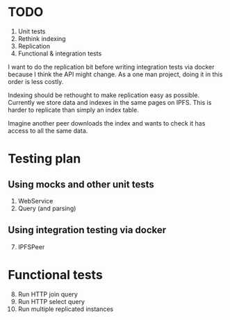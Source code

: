 # TODO

1. Unit tests
3. Rethink indexing
4. Replication
5. Functional & integration tests

I want to do the replication bit before writing integration tests via docker because I think the API might change.  As a one man project, doing it in this order is less costly.

Indexing should be rethought to make replication easy as possible.  Currently we store data and indexes in the same pages on IPFS.  This is harder to replicate than simply an index table.  

Imagine another peer downloads the index and wants to check it has access to all the same data.

# Testing plan

## Using mocks and other unit tests

1. WebService
2. Query (and parsing)

## Using integration testing via docker

7. IPFSPeer

# Functional tests

8. Run HTTP join query
9. Run HTTP select query
10. Run multiple replicated instances
